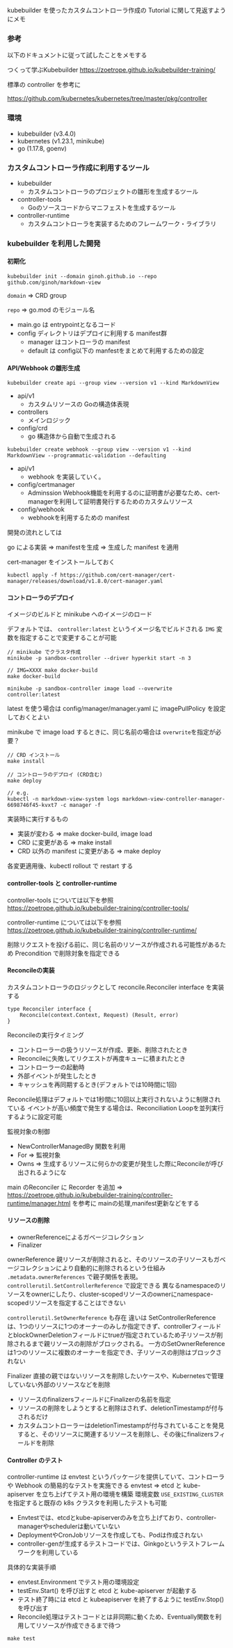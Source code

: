 kubebuilder を使ったカスタムコントローラ作成の Tutorial に関して見返すようにメモ

### 参考

以下のドキュメントに従って試したことをメモする

つくって学ぶKubebuilder
https://zoetrope.github.io/kubebuilder-training/

標準の controller を参考に

https://github.com/kubernetes/kubernetes/tree/master/pkg/controller

### 環境

* kubebuilder (v3.4.0)
* kubernetes (v1.23.1, minikube)
* go (1.17.8, goenv)

### カスタムコントローラ作成に利用するツール

* kubebuilder
  * カスタムコントローラのプロジェクトの雛形を生成するツール
* controller-tools
  * Goのソースコードからマニフェストを生成するツール
* controller-runtime
  * カスタムコントローラを実装するためのフレームワーク・ライブラリ

### kubebuilder を利用した開発
#### 初期化
```
kubebuilder init --domain ginoh.github.io --repo github.com/ginoh/markdown-view
```
`domain` => CRD group

`repo` => go.mod のモジュール名

* main.go は entrypointとなるコード
* config ディレクトリはデプロイに利用する manifest群
  * manager はコントローラの manifest
  * default は config以下の manfestをまとめて利用するための設定

#### API/Webhook の雛形生成
```
kubebuilder create api --group view --version v1 --kind MarkdownView
```
* api/v1
  * カスタムリソースの Goの構造体表現
* controllers
  * メインロジック
* config/crd
  * go 構造体から自動で生成される

```
kubebuilder create webhook --group view --version v1 --kind MarkdownView --programmatic-validation --defaulting
```
* api/v1
  * webhook を実装していく。
* config/certmanager
  * Adminssion Webhook機能を利用するのに証明書が必要なため、cert-managerを利用して証明書発行するためのカスタムリソース
* config/webhook
  * webhookを利用するための manifest

開発の流れとしては

go による実装 => manifestを生成 => 生成した manifest を適用

cert-manager をインストールしておく
```
kubectl apply -f https://github.com/cert-manager/cert-manager/releases/download/v1.8.0/cert-manager.yaml
```

#### コントローラのデプロイ

イメージのビルドと minikube へのイメージのロード

デフォルトでは、 `controller:latest` というイメージ名でビルドされる
`IMG` 変数を指定することで変更することが可能
```
// minikube でクラスタ作成
minikube -p sandbox-controller --driver hyperkit start -n 3

// IMG=XXXX make docker-build
make docker-build

minikube -p sandbox-controller image load --overwrite controller:latest
```
latest を使う場合は config/manager/manager.yaml  に imagePullPolicy を設定しておくとよい

minikube で image load するときに、同じ名前の場合は `overwrite`を指定が必要？

```
// CRD インストール
make install

// コントローラのデプロイ (CRD含む)
make deploy

// e.g.
kubectl -n markdown-view-system logs markdown-view-controller-manager-6698746f45-kvxt7 -c manager -f
```

実装時に実行するもの
* 実装が変わる => make docker-build, image load
* CRD に変更がある => make install
* CRD 以外の manifest に変更がある => make deploy

各変更適用後、kubectl rollout で restart する

#### controller-tools と controller-runtime
controller-tools については以下を参照
https://zoetrope.github.io/kubebuilder-training/controller-tools/

controller-runtime  については以下を参照
https://zoetrope.github.io/kubebuilder-training/controller-runtime/

削除リクエストを投げる前に、同じ名前のリソースが作成される可能性があるため
Precondition で削除対象を指定できる

#### Reconcileの実装

カスタムコントローラのロジックとして reconcile.Reconciler interface を実装する
```
type Reconciler interface {
    Reconcile(context.Context, Request) (Result, error)
}
```
Reconcileの実行タイミング
* コントローラーの扱うリソースが作成、更新、削除されたとき
* Reconcileに失敗してリクエストが再度キューに積まれたとき
* コントローラーの起動時
* 外部イベントが発生したとき
* キャッシュを再同期するとき(デフォルトでは10時間に1回)

Reconcile処理はデフォルトでは1秒間に10回以上実行されないように制限されている
イベントが高い頻度で発生する場合は、Reconciliation Loopを並列実行するように設定可能

監視対象の制御
* NewControllerManagedBy 関数を利用
 * For => 監視対象
 * Owns => 生成するリソースに何らかの変更が発生した際にReconcileが呼び出されるようにな


main のReconciler に Recorder を追加
=> https://zoetrope.github.io/kubebuilder-training/controller-runtime/manager.html を参考に mainの処理,manifest更新などをする

#### リソースの削除
* ownerReferenceによるガベージコレクション
* Finalizer

ownerReference
親リソースが削除されると、そのリソースの子リソースもガベージコレクションにより自動的に削除されるという仕組み
`.metadata.ownerReferences` で親子関係を表現。`controllerutil.SetControllerReference` で設定できる
異なるnamespaceのリソースをownerにしたり、cluster-scopedリソースのownerにnamespace-scopedリソースを指定することはできない

`controllerutil.SetOwnerReference` も存在
違いは SetControllerReferenceは、1つのリソースに1つのオーナーのみしか指定できず、controllerフィールドとblockOwnerDeletionフィールドにtrueが指定されているため子リソースが削除されるまで親リソースの削除がブロックされる。
一方のSetOwnerReferenceは1つのリソースに複数のオーナーを指定でき、子リソースの削除はブロックされない

Finalizer
直接の親ではないリソースを削除したいケースや、Kubernetesで管理していない外部のリソースなどを削除
* リソースのfinalizersフィールドにFinalizerの名前を指定
* リソースの削除をしようとすると削除はされず、deletionTimestampが付与されるだけ
* カスタムコントローラーはdeletionTimestampが付与されていることを発見すると、そのリソースに関連するリソースを削除し、その後にfinalizersフィールドを削除

#### Controller のテスト

controller-runtime は envtest というパッケージを提供していて、コントローラや Webhook の簡易的なテストを実施できる
envtest => etcd と kube-apiserver を立ち上げてテスト用の環境を構築
環境変数 `USE_EXISTING_CLUSTER` を指定すると既存の k8s クラスタを利用したテストも可能

* Envtestでは、etcdとkube-apiserverのみを立ち上げており、controller-managerやschedulerは動いていない
* DeploymentやCronJobリソースを作成しても、Podは作成されない
* controller-genが生成するテストコードでは、Ginkgoというテストフレームワークを利用している

具体的な実装手順
* envtest.Environment でテスト用の環境設定
* testEnv.Start() を呼び出すと etcd と kube-apiserver が起動する
* テスト終了時には etcd と kubeapiserver を終了するように testEnv.Stop() を呼び出す
* Reconcile処理はテストコードとは非同期に動くため、Eventually関数を利用してリソースが作成できるまで待つ

```
make test
```
